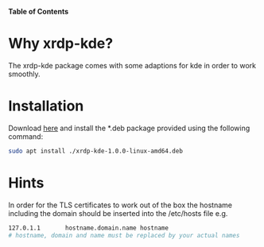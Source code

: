 **Table of Contents**

# Why xrdp-kde?
The xrdp-kde package comes with some adaptions for kde in order to work smoothly.
# Installation
Download [here](https://github.com/majojoe/xrdp-kde/releases/download/v1.0.0/xrdp-kde-1.0.0-linux-amd64.deb) and install the \*.deb package provided using the following command:
```bash
sudo apt install ./xrdp-kde-1.0.0-linux-amd64.deb
```
# Hints
In order for the TLS certificates to work out of the box the hostname including the domain should be inserted into the /etc/hosts file e.g.
```bash
127.0.1.1       hostname.domain.name hostname
# hostname, domain and name must be replaced by your actual names
```
